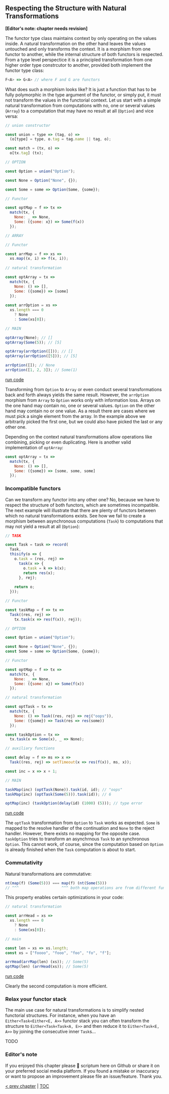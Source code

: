 ## Respecting the Structure with Natural Transformations

**[Editor's note: chapter needs revision]**

The functor type class maintains context by only operating on the values inside. A natural transformation on the other hand leaves the values untouched and only transforms the context. It is a morphism from one functor to another, while the internal structure of both functors is respected. From a type level perspectice it is a principled transformation from one higher order type constrcutor to another, provided both implement the functor type class:

```javascript
F<A> => G<A> // where F and G are functors
```
What does such a morphism looks like? It is just a function that has to be fully polymorphic in the type argument of the functor, or simply put, it must not transform the values in the functorial context. Let us start with a simple natural transformation from computations with no, one or several values (`Array`) to a computation that may have no result at all (`Option`) and vice versa:

```javascript
// union constructor

const union = type => (tag, o) =>
  (o[type] = type, o.tag = tag.name || tag, o);

const match = (tx, o) =>
  o[tx.tag] (tx);

// OPTION

const Option = union("Option");

const None = Option("None", {});

const Some = some => Option(Some, {some});

// Functor

const optMap = f => tx =>
  match(tx, {
    None: _ => None,
    Some: ({some: x}) => Some(f(x))
  });

// ARRAY

// Functor

const arrMap = f => xs =>
  xs.map((x, i) => f(x, i));
  
// natural transformation

const optArray = tx =>
  match(tx, {
    None: () => [],
    Some: ({some}) => [some]
  });
  
const arrOption = xs =>
  xs.length === 0
    ? None
    : Some(xs[0]);

// MAIN

optArray(None); // []
optArray(Some(5)); // [5]

optArray(arrOption([])); // []
optArray(arrOption([5])); // [5]

arrOption([]); // None
arrOption([1, 2, 3]); // Some(1)
```
[run code](https://repl.it/@scriptum/ColdEdibleHandwritingrecognition)

Transforming from `Option` to `Array` or even conduct several transformations back and forth always yields the same result. However, the `arrOption` morphism from `Array` to `Option` works only with information loss. Arrays on the one hand may contain no, one or several values. `Option` on the other hand may contain no or one value. As a result there are cases where we must pick a single element from the array. In the example above we arbitrarily picked the first one, but we could also have picked the last or any other one.

Depending on the context natural transformations allow operations like combining, picking or even duplicating. Here is another valid implementation of `optArray`:

```javascript
const optArray = tx =>
  match(tx, {
    None: () => [],
    Some: ({some}) => [some, some, some]
  });
```
### Incompatible functors

Can we transform any functor into any other one? No, because we have to respect the structure of both functors, which are sometimes incompatible. The next example will illustrate that there are plenty of functors between which no natural transformations exists. See how we fail to create a morphism between asynchronous computations (`Task`) to computations that may not yield a result at all (`Option`):

```javascript
// TASK

const Task = task => record(
  Task,
  thisify(o => {
    o.task = (res, rej) =>
      task(x => {
        o.task = k => k(x);
        return res(x);
      }, rej);
    
    return o;
  }));

// Functor

const taskMap = f => tx =>
  Task((res, rej) =>
    tx.task(x => res(f(x)), rej));

// OPTION

const Option = union("Option");

const None = Option("None", {});
const Some = some => Option(Some, {some});

// Functor

const optMap = f => tx =>
  match(tx, {
    None: _ => None,
    Some: ({some: x}) => Some(f(x))
  });

// natural transformation

const optTask = tx =>
  match(tx, {
    None: () => Task((res, rej) => rej("oops")),
    Some: ({some}) => Task(res => res(some))
  });

const taskOption = tx =>
  tx.task(x => Some(x), _ => None);

// auxiliary functions

const delay = f => ms => x =>
  Task((res, rej) => setTimeout(x => res(f(x)), ms, x));

const inc = x => x + 1;

// MAIN

taskMap(inc) (optTask(None)).task(id, id); // "oops"
taskMap(inc) (optTask(Some(5))).task(id)); // 6

optMap(inc) (taskOption(delay(id) (1000) (5))); // type error
```
[run code](https://repl.it/@scriptum/KhakiOutgoingOop)

The `optTask` transformation from `Option` to `Task` works as expected. `Some` is mapped to the resolve handler of the continuation and `None` to the reject handler. However, there exists no mapping for the opposite case. `taskOption` tries to transform an asynchrnous `Task` to an synchronous `Option`. This cannot work, of course, since the computation based on `Option` is already finished when the `Task` computation is about to start.

### Commutativity

Natural transformations are commutative:

```javascript
nt(map(f) (Some(5))) === map(f) (nt(Some(5)))
// ^^^                   ^^^ both map operations are from different functors
```
This property enables certain optimizations in your code:

```javascript
// natural transformation

const arrHead = xs =>
  xs.length === 0
    ? None
    : Some(xs[0]);

// main

const len = xs => xs.length;
const xs = ["foooo", "fooo", "foo", "fo", "f"];

arrHead(arrMap(len) (xs)); // Some(5)
optMap(len) (arrHead(xs)); // Some(5)
```
[run code](https://repl.it/@scriptum/QuaintJadedPoint)

Clearly the second computation is more efficient.

### Relax your functor stack

The main use case for natural transformations is to simplify nested functorial structures. For instance, when you have an `Either<Task<Either<E, A>>` functor stack you can often transform the structure to `Either<Task<Task<A, E>>` and then reduce it to `Either<Task<E, A>>` by joining the consecutive inner `Task`s...

TODO

### Editor's note

If you enjoyed this chapter please 🌟 scriptum here on Github or share it on your preferred social media platform. If you found a mistake or inaccuracy or want to propose an improvement please file an issue/feature. Thank you.

[&lt; prev chapter](https://github.com/kongware/scriptum/blob/master/course/ch-017.md) | [TOC](https://github.com/kongware/scriptum#functional-programming-course-toc)
